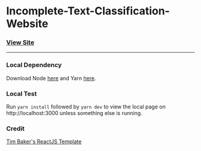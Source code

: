 # Incomplete-Text-Classification-Website

### [View Site](https://incomplete-text-classification.vercel.app/)

---
### Local Dependency

Download Node [here](https://nodejs.org/en/download/) and Yarn [here](https://yarnpkg.com/getting-started/install).

### Local Test

Run `yarn install` followed by `yarn dev` to view the local page on http://localhost:3000 unless something else is running.

### Credit

[Tim Baker's ReactJS Template](https://github.com/tbakerx/react-resume-template)
